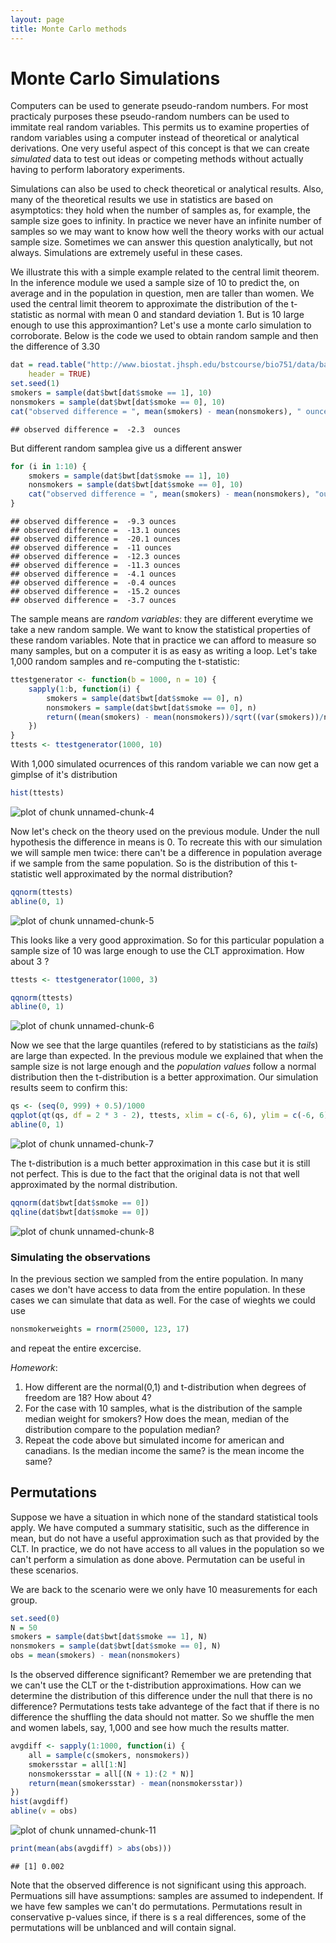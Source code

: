 ```yaml
---
layout: page
title: Monte Carlo methods
---
```





# Monte Carlo Simulations

Computers can be used to generate pseudo-random numbers. For most practicaly purposes these pseudo-random numbers can be used to immitate real random variables. This permits us to examine properties of random variables using a computer instead of theoretical or analytical derivations. One very useful aspect of this concept is that we can create _simulated_ data to test out ideas or competing methods without actually having to perform laboratory experiments.

Simulations can also be used to check theoretical or analytical results. Also, many of the theoretical results we use in statistics are based on asymptotics: they hold when the number of samples as, for example, the sample size goes to infinity. In practice we never have an infinite number of samples so we may want to know how well the theory works with our actual sample size. Sometimes we can answer this question analytically, but not always. Simulations are extremely useful in these cases.

We illustrate this with a simple example related to the central limit theorem. In the inference module we used a sample size of 10 to predict the, on average and in the population in question, men are taller than women. We used the central limit theorem to approximate the distribution of the t-statistic as normal with mean 0 and standard deviation 1. But is 10 large enough to use this approximantion? Let's use a monte carlo simulation to corroborate. Below is the code we used to obtain random sample and then the difference of 3.30


```r
dat = read.table("http://www.biostat.jhsph.edu/bstcourse/bio751/data/babies.data", 
    header = TRUE)
set.seed(1)
smokers = sample(dat$bwt[dat$smoke == 1], 10)
nonsmokers = sample(dat$bwt[dat$smoke == 0], 10)
cat("observed difference = ", mean(smokers) - mean(nonsmokers), " ounces")
```

```
## observed difference =  -2.3  ounces
```

But different random samplea give us a different answer

```r
for (i in 1:10) {
    smokers = sample(dat$bwt[dat$smoke == 1], 10)
    nonsmokers = sample(dat$bwt[dat$smoke == 0], 10)
    cat("observed difference = ", mean(smokers) - mean(nonsmokers), "ounces\n")
}
```

```
## observed difference =  -9.3 ounces
## observed difference =  -13.1 ounces
## observed difference =  -20.1 ounces
## observed difference =  -11 ounces
## observed difference =  -12.3 ounces
## observed difference =  -11.3 ounces
## observed difference =  -4.1 ounces
## observed difference =  -0.4 ounces
## observed difference =  -15.2 ounces
## observed difference =  -3.7 ounces
```

The sample means are _random variables_: they are different everytime we take a new random sample. We want to know the statistical properties of these random variables.
Note that in practice we can afford to measure so many samples, but on a computer it is as easy as writing a loop. Let's take 1,000 random samples and re-computing the t-statistic:

```r
ttestgenerator <- function(b = 1000, n = 10) {
    sapply(1:b, function(i) {
        smokers = sample(dat$bwt[dat$smoke == 0], n)
        nonsmokers = sample(dat$bwt[dat$smoke == 0], n)
        return((mean(smokers) - mean(nonsmokers))/sqrt((var(smokers))/n + var(nonsmokers)/n))
    })
}
ttests <- ttestgenerator(1000, 10)
```

With 1,000 simulated ocurrences of this random variable we can now get a gimplse of it's distribution

```r
hist(ttests)
```

![plot of chunk unnamed-chunk-4](figure/montecarlo-unnamed-chunk-4.png) 

Now let's check on the theory used on the previous module. Under the null hypothesis the difference in means is 0. To recreate this with our simulation we will sample men twice: there can't be a difference in population average if we sample from the same population.
So is the distribution of this t-statistic well approximated by the normal distribution?

```r
qqnorm(ttests)
abline(0, 1)
```

![plot of chunk unnamed-chunk-5](figure/montecarlo-unnamed-chunk-5.png) 

This looks like a very good approximation. So for this particular population a sample size of 10 was large enough to use the CLT approximation. How about 3 ? 


```r
ttests <- ttestgenerator(1000, 3)

qqnorm(ttests)
abline(0, 1)
```

![plot of chunk unnamed-chunk-6](figure/montecarlo-unnamed-chunk-6.png) 

Now we see that the large quantiles (refered to by statisticians as the _tails_) are large than expected. In the previous module we explained that when the sample size is not large enough and the *population values* follow a normal distribution then the t-distribution is a better approximation. Our simulation results seem to confirm this:

```r
qs <- (seq(0, 999) + 0.5)/1000
qqplot(qt(qs, df = 2 * 3 - 2), ttests, xlim = c(-6, 6), ylim = c(-6, 6))
abline(0, 1)
```

![plot of chunk unnamed-chunk-7](figure/montecarlo-unnamed-chunk-7.png) 

The t-distribution is a much better approximation in this case but it is still not perfect. This is due to the fact that the original data is not that well approximated by the normal distribution.


```r
qqnorm(dat$bwt[dat$smoke == 0])
qqline(dat$bwt[dat$smoke == 0])
```

![plot of chunk unnamed-chunk-8](figure/montecarlo-unnamed-chunk-8.png) 



### Simulating the observations

In the previous section we sampled from the entire population. In many cases we don't have access to data from the entire population. In these cases we can simulate that data as well. For the case of wieghts we could use 

```r
nonsmokerweights = rnorm(25000, 123, 17)
```

and repeat the entire excercise.

*Homework*:
1) How different are the normal(0,1) and t-distribution when degrees of freedom are 18? How about 4?
2) For the case with 10 samples, what is the distribution of the sample median weight for smokers? How does the mean, median of the distribution compare to the population median? 
3) Repeat the code above but simulated income for american and canadians. Is the median income the same? is the mean income the same?

## Permutations
Suppose we have a situation in which none of the standard statistical tools apply. We have computed a summary statisitic, such as the difference in mean, but do not have a useful approximation such as that provided by the CLT. In practice, we do not have access to all values in the population so we can't perform a simulation as done above. Permutation can be useful in these scenarios. 

We are back to the scenario were we only have 10 measurements for each group.


```r
set.seed(0)
N = 50
smokers = sample(dat$bwt[dat$smoke == 1], N)
nonsmokers = sample(dat$bwt[dat$smoke == 0], N)
obs = mean(smokers) - mean(nonsmokers)
```

Is the observed difference significant? Remember we are pretending that we can't use the CLT or the t-distribution approximations. How can we determine the distribution of this difference under the null that there is no difference? Permutations tests take advantege of the fact that if there is no difference the shuffling the data should not matter. So we shuffle the men and women labels, say, 1,000 and see how much the results matter.

```r
avgdiff <- sapply(1:1000, function(i) {
    all = sample(c(smokers, nonsmokers))
    smokersstar = all[1:N]
    nonsmokersstar = all[(N + 1):(2 * N)]
    return(mean(smokersstar) - mean(nonsmokersstar))
})
hist(avgdiff)
abline(v = obs)
```

![plot of chunk unnamed-chunk-11](figure/montecarlo-unnamed-chunk-11.png) 

```r
print(mean(abs(avgdiff) > abs(obs)))
```

```
## [1] 0.002
```

Note that the observed difference is not significant using this approach. Permuations sill have assumptions: samples are assumed to independent. If we have few samples we can't do permutations. Permutations result in conservative p-values since, if there is s a real differences, some of the permutations will be unblanced and will contain signal.


